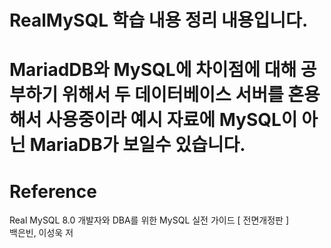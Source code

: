 # RealMySQL 학습 내용 정리 내용입니다.

# MariadDB와 MySQL에 차이점에 대해 공부하기 위해서 두 데이터베이스 서버를 혼용해서 사용중이라 예시 자료에 MySQL이 아닌 MariaDB가 보일수 있습니다.

# Reference
Real MySQL 8.0 개발자와 DBA를 위한 MySQL 실전 가이드 [ 전면개정판 ]  
백은빈, 이성욱 저  

